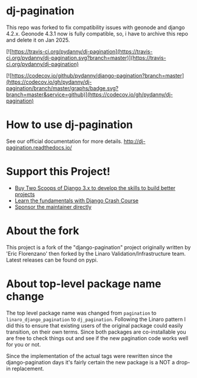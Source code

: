 # dj-pagination

This repo was forked to fix compatibility issues with geonode and django 4.2.x. Geonode 4.3.1 now is fully compatible, so, i have to archive this repo and delete it on Jan 2025.

[![https://travis-ci.org/pydanny/dj-pagination](https://travis-ci.org/pydanny/dj-pagination.svg?branch=master)](https://travis-ci.org/pydanny/dj-pagination)

[![https://codecov.io/github/pydanny/django-pagination?branch=master](https://codecov.io/gh/pydanny/dj-pagination/branch/master/graphs/badge.svg?branch=master&service=github)](https://codecov.io/gh/pydanny/dj-pagination)

# How to use dj-pagination

See our official documentation for more details.
http://dj-pagination.readthedocs.io/

# Support this Project!

- [Buy Two Scoops of Django 3.x to develop the skills to build better projects](https://www.feldroy.com/products/two-scoops-of-django-3-x)
- [Learn the fundamentals with Django Crash Course](https://www.feldroy.com/products/django-crash-course)
- [Sponsor the maintainer directly](https://github.com/sponsors/pydanny)


# About the fork

This project is a fork of the "django-pagination" project
originally written by 'Eric Florenzano' then forked by the Linaro
Validation/Infrastructure team. Latest releases can be found on pypi.


# About top-level package name change
The top level package name was changed from `pagination` to
`linaro_django_pagination` to `dj_pagination`. Following the Linaro pattern
I did this to ensure that existing users of the original package could easily
transition, on their own terms. Since both packages are co-installable you
are free to check things out and see if the new pagination code works well for
you or not.

Since the implementation of the actual tags were rewritten since the
django-pagination days it's fairly certain the new package is a NOT a
drop-in replacement.


